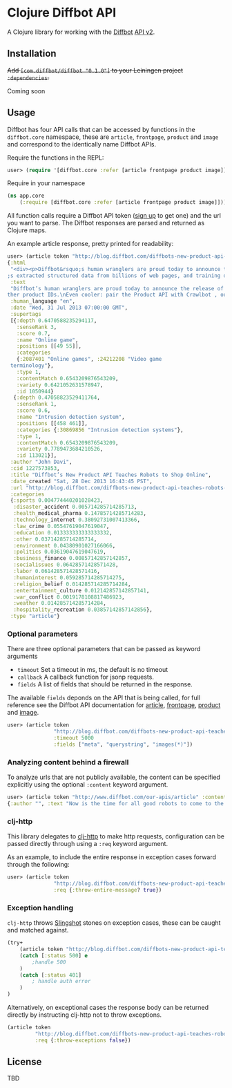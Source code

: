 # Clojure Diffbot API

A Clojure library for working with the [Diffbot](http://www/diffbot.com) [API v2](http://www.diffbot.com/products/automatic/).

## Installation

~~Add `[com.diffbot/diffbot "0.1.0"]` to your Leiningen project `:dependencies`.~~

Coming soon

## Usage

Diffbot has four API calls that can be accessed by functions in the `diffbot.core` namespace, these are `article`, `frontpage`, `product` and `image` and correspond to the identically name Diffbot APIs.

Require the functions in the REPL:

```clojure
user> (require '[diffbot.core :refer [article frontpage product image]])
```

Require in your namespace

```clojure
(ns app.core
    (:require [diffbot.core :refer [article frontpage product image]]))
```

All function calls require a Diffbot API token ([sign up](http://www.diffbot.com/pricing) to get one) and the url you want to parse. The Diffbot responses are parsed and returned as Clojure maps.

An example article response, pretty printed for readability:

```clojure
user> (article token "http://blog.diffbot.com/diffbots-new-product-api-teaches-robots-to-shop-online/")
{:html
 "<div><p>Diffbot&rsquo;s human wranglers are proud today to announce the release of our newest product: an API for&hellip; products!</p><p>The&nbsp;<a href=\"http://www.diffbot.com/products/automatic/product\" title=\"Diffbot's Product API\">Product API</a>&nbsp;can be used for extracting clean, structured data from any e-commerce product page. It&nbsp;automatically makes available all the product data you&rsquo;d expect: price, discount/savings amount, shipping cost, product description, any relevant product images, SKU and/or other product IDs.</p><p>Even cooler: pair the Product API with <a href=\"http://www.diffbot.com/products/crawlbot\" title=\"Crawlbot from Diffbot\">Crawlbot</a>, our intelligent site-spidering tool, and let Diffbot determine which pages are products, then automatically structure the entire catalog. Here&rsquo;s a quick demonstration of Crawlbot at work:</p><p>We&rsquo;ve developed the Product API over the course of two years, building upon our core vision technology that&rsquo
;s extracted structured data from billions of web pages, and training our machine learning systems using data from tens of thousands of unique shopping sites. We can&rsquo;t wait for you to try it out.</p><p>What are you waiting for? Check out the <a href=\"http://www.diffbot.com/products/automatic/product\" title=\"Diffbot's Product API\">Product API documentation</a>&nbsp;and dive on in! If you need a token, check out our <a href=\"http://www.diffbot.com/pricing\">pricing and plans</a> (including our Free plan).</p><p>Questions? Hit us up at <a href=\"mailto:support@diffbot.com\">support@diffbot.com</a>.</p></div>",
 :text
 "Diffbot’s human wranglers are proud today to announce the release of our newest product: an API for… products!\nThe Product API can be used for extracting clean, structured data from any e-commerce product page. It automatically makes available all the product data you’d expect: price, discount/savings amount, shipping cost, product description, any relevant product images, SKU and/or o
ther product IDs.\nEven cooler: pair the Product API with Crawlbot , our intelligent site-spidering tool, and let Diffbot determine which pages are products, then automatically structure the entire catalog. Here’s a quick demonstration of Crawlbot at work:\nWe’ve developed the Product API over the course of two years, building upon our core vision technology that’s extracted structured data from billions of web pages, and training our machine learning systems using data from tens of thousands of unique shopping sites. We can’t wait for you to try it out.\nWhat are you waiting for? Check out the Product API documentation and dive on in! If you need a token, check out our pricing and plans (including our Free plan).\nQuestions? Hit us up at support@diffbot.com .",
 :human_language "en",
 :date "Wed, 31 Jul 2013 07:00:00 GMT",
 :supertags
 [{:depth 0.6470588235294117,
   :senseRank 3,
   :score 0.7,
   :name "Online game",
   :positions [[49 55]],
   :categories
   {:2087401 "Online games", :24212208 "Video game
 terminology"},
   :type 1,
   :contentMatch 0.6543209876543209,
   :variety 0.6421052631578947,
   :id 1050944}
  {:depth 0.47058823529411764,
   :senseRank 1,
   :score 0.6,
   :name "Intrusion detection system",
   :positions [[458 461]],
   :categories {:30869856 "Intrusion detection systems"},
   :type 1,
   :contentMatch 0.6543209876543209,
   :variety 0.7789473684210526,
   :id 113021}],
 :author "John Davi",
 :cid 1227573853,
 :title "Diffbot’s New Product API Teaches Robots to Shop Online",
 :date_created "Sat, 28 Dec 2013 16:43:45 PST",
 :url "http://blog.diffbot.com/diffbots-new-product-api-teaches-robots-to-shop-online/",
 :categories
 {:sports 0.004774440201028423,
  :disaster_accident 0.005714285714285713,
  :health_medical_pharma 0.14785714285714283,
  :technology_internet 0.38092731007413366,
  :law_crime 0.05547619047619047,
  :education 0.013333333333333332,
  :other 0.03714285714285714,
  :environment 0.04380901027166066,
  :politics 0.03619047619047619,
  :business_finance 0.00857142857142857,
  :socialissues 0.06428571428571428,
  :labor 0.061428571428571416,
  :humaninterest 0.059285714285714275,
  :religion_belief 0.014285714285714284,
  :entertainment_culture 0.012142857142857141,
  :war_conflict 0.0019178108817486923,
  :weather 0.014285714285714284,
  :hospitality_recreation 0.03857142857142856},
 :type "article"}
```

### Optional parameters

There are three optional parameters that can be passed as keyword arguments

* `timeout` Set a timeout in ms, the default is no timeout
* `callback` A callback function for jsonp requests.
* `fields` A list of fields that should be returned in the response.

The available `fields` deponds on the API that is being called, for full reference see the Diffbot API documentation for [article](http://www.diffbot.com/products/automatic/article/), [frontpage](http://www.diffbot.com/products/automatic/frontpage/), [product](http://www.diffbot.com/products/automatic/product/) and [image](http://www.diffbot.com/products/automatic/image/).


```clojure
user> (article token
               "http://blog.diffbot.com/diffbots-new-product-api-teaches-robots-to-shop-online/"
               :timeout 5000
               :fields ["meta", "querystring", "images(*)"])
```


### Analyzing content behind a firewall

To analyze urls that are not publicly available, the content can be specified explicitly using the optional `:content` keyword argument.

```clojure
user> (article token "http://www.diffbot.com/our-apis/article" :content "Now is the time for all good robots to come to the aid of their-- oh never mind, run!")
{:author "", :text "Now is the time for all good robots to come to the aid of their-- oh never mind, run!", :title "Now is the time for all good robots to come to the aid of their-- oh never mind, run!", :html "<div><body>Now is the time for all good robots to come to the aid of their-- oh never mind, run!\n</body></div>", :type "article", :url "http://www.diffbot.com/our-apis/article"}
```

### clj-http

This library delegates to [clj-http](https://github.com/dakrone/clj-http) to make http requests, configuration can be passed directly through using a `:req` keyword argument.

As an example, to include the entire response in exception cases forward through the following:

```clojure
user> (article token
               "http://blog.diffbot.com/diffbots-new-product-api-teaches-robots-to-shop-online/"
               :req {:throw-entire-message? true})
```

### Exception handling

`clj-http` throws [Slingshot](https://github.com/scgilardi/slingshot) stones on exception cases, these can be caught and matched against.

```clojure
(try+
    (article token "http://blog.diffbot.com/diffbots-new-product-api-teaches-robots-to-shop-online/")
    (catch [:status 500] e
        ;handle 500
    )
    (catch [:status 401]
        ; handle auth error
    )
)
```

Alternatively, on exceptional cases the response body can be returned directly by instructing clj-http not to throw exceptions.

```clojure
(article token
         "http://blog.diffbot.com/diffbots-new-product-api-teaches-robots-to-shop-online/"
         :req {:throw-exceptions false})
```

## License

TBD
